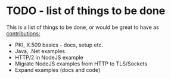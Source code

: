 # TODO - list of things to be done

This is a list of things to be done, or would be great to have as [contributions:](CONTRIBUTING.md)

* PKI, X.509 basics - docs, setup etc.
* Java, .Net examples
* HTTP/2 in NodeJS example
* Migrate NodeJS examples from HTTP to TLS/Sockets
* Expand examples (docs and code)
  